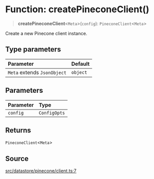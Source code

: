 # Function: createPineconeClient()

> **createPineconeClient**\<`Meta`\>(`config`): `PineconeClient`\<`Meta`\>

Create a new Pinecone client instance.

## Type parameters

| Parameter | Default |
| :------ | :------ |
| `Meta` extends `JsonObject` | `object` |

## Parameters

| Parameter | Type |
| :------ | :------ |
| `config` | `ConfigOpts` |

## Returns

`PineconeClient`\<`Meta`\>

## Source

[src/datastore/pinecone/client.ts:7](https://github.com/dexaai/llm-tools/blob/f300435/src/datastore/pinecone/client.ts#L7)
